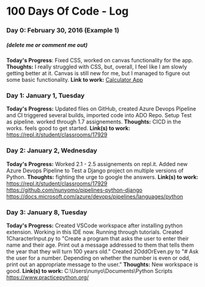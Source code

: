 # 100 Days Of Code - Log

### Day 0: February 30, 2016 (Example 1)
##### (delete me or comment me out)
**Today's Progress**: Fixed CSS, worked on canvas functionality for the app.
**Thoughts:** I really struggled with CSS, but, overall, I feel like I am slowly getting better at it. Canvas is still new for me, but I managed to figure out some basic functionality.
**Link to work:** [Calculator App](http://www.example.com)

### Day 1: January 1, Tuesday
**Today's Progress:** Updated files on GitHub, created Azure Devops Pipeline and CI triggered several builds, imported code into ADO Repo. Setup Test as pipeline. worked through 1.7 assignements.
**Thoughts:** CICD in the works. feels good to get started.
**Link(s) to work:**  https://repl.it/student/classrooms/17929

### Day 2: January 2, Wednesday
**Today's Progress:** Worked 2.1 - 2.5 assignements on repl.it. Added new Azure Devops Pipeline to Test a Django project on multiple versions of Python. 
**Thoughts:** fighting the urge to google the answers.
**Link(s) to work:**  
https://repl.it/student/classrooms/17929
https://github.com/nunyomo/pipelines-python-django
https://docs.microsoft.com/azure/devops/pipelines/languages/python

### Day 3: January 8, Tuesday
**Today's Progress:** Created VSCode workspace after installing python extension. Working in this IDE now. Running through tutorials. Created 1CharacterInput.py to "Create a program that asks the user to enter their name and their age. Print out a message addressed to them that tells them the year that they will turn 100 years old." Created 2OddOrEven.py to "# Ask the user for a number. Depending on whether the number is even or odd, print out an appropriate message to the user."
**Thoughts:** New workspace is good.
**Link(s) to work:**  C:\Users\nunyo\Documents\Python Scripts
https://www.practicepython.org/



